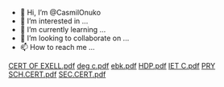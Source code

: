 - 👋 Hi, I’m @CasmilOnuko
- 👀 I’m interested in ...
- 🌱 I’m currently learning ...
- 💞️ I’m looking to collaborate on ...
- 📫 How to reach me ...

<!---
CasmilOnuko/CasmilOnuko is a ✨ special ✨ repository because its `README.md` (this file) appears on your GitHub profile.
You can click the Preview link to take a look at your changes.
--->
[CERT OF EXELL.pdf](https://github.com/CasmilOnuko/CasmilOnuko/files/9077876/CERT.OF.EXELL.pdf)
[deg c.pdf](https://github.com/CasmilOnuko/CasmilOnuko/files/9077877/deg.c.pdf)
[ebk.pdf](https://github.com/CasmilOnuko/CasmilOnuko/files/9077878/ebk.pdf)
[HDP.pdf](https://github.com/CasmilOnuko/CasmilOnuko/files/9077880/HDP.pdf)
[IET C.pdf](https://github.com/CasmilOnuko/CasmilOnuko/files/9077886/IET.C.pdf)
[PRY SCH.CERT.pdf](https://github.com/CasmilOnuko/CasmilOnuko/files/9077887/PRY.SCH.CERT.pdf)
[SEC.CERT.pdf](https://github.com/CasmilOnuko/CasmilOnuko/files/9077889/SEC.CERT.pdf)
